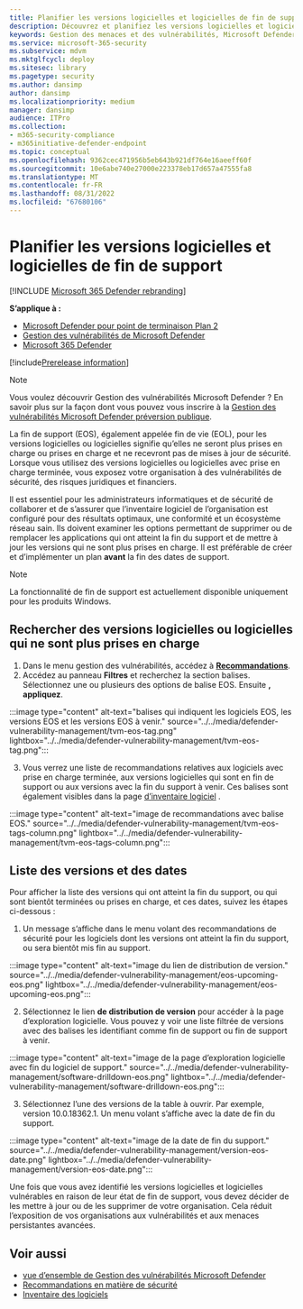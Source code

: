 ```yaml
---
title: Planifier les versions logicielles et logicielles de fin de support
description: Découvrez et planifiez les versions logicielles et logicielles qui ne sont plus prises en charge et qui ne recevront pas de mises à jour de sécurité.
keywords: Gestion des menaces et des vulnérabilités, Microsoft Defender pour point de terminaison recommandation de sécurité tvm, recommandation de cybersécurité, recommandation de sécurité actionnable, Gestion des vulnérabilités Microsoft Defender
ms.service: microsoft-365-security
ms.subservice: mdvm
ms.mktglfcycl: deploy
ms.sitesec: library
ms.pagetype: security
ms.author: dansimp
author: dansimp
ms.localizationpriority: medium
manager: dansimp
audience: ITPro
ms.collection:
- m365-security-compliance
- m365initiative-defender-endpoint
ms.topic: conceptual
ms.openlocfilehash: 9362cec471956b5eb643b921df764e16aeeff60f
ms.sourcegitcommit: 10e6abe740e27000e223378eb17d657a47555fa8
ms.translationtype: MT
ms.contentlocale: fr-FR
ms.lasthandoff: 08/31/2022
ms.locfileid: "67680106"
---
```

# <a name="plan-for-end-of-support-software-and-software-versions"></a>Planifier les versions logicielles et logicielles de fin de support

[!INCLUDE [Microsoft 365 Defender rebranding](../../includes/microsoft-defender.md)]

**S’applique à :**

- [Microsoft Defender pour point de terminaison Plan 2](https://go.microsoft.com/fwlink/?linkid=2154037)
- [Gestion des vulnérabilités de Microsoft Defender](index.yml)
- [Microsoft 365 Defender](https://go.microsoft.com/fwlink/?linkid=2118804)

[!include[Prerelease information](../../includes/prerelease.md)]

>[!Note]
> Vous voulez découvrir Gestion des vulnérabilités Microsoft Defender ? En savoir plus sur la façon dont vous pouvez vous inscrire à la [Gestion des vulnérabilités Microsoft Defender préversion publique](../defender-vulnerability-management/get-defender-vulnerability-management.md).

La fin de support (EOS), également appelée fin de vie (EOL), pour les versions logicielles ou logicielles signifie qu’elles ne seront plus prises en charge ou prises en charge et ne recevront pas de mises à jour de sécurité. Lorsque vous utilisez des versions logicielles ou logicielles avec prise en charge terminée, vous exposez votre organisation à des vulnérabilités de sécurité, des risques juridiques et financiers.

Il est essentiel pour les administrateurs informatiques et de sécurité de collaborer et de s’assurer que l’inventaire logiciel de l’organisation est configuré pour des résultats optimaux, une conformité et un écosystème réseau sain. Ils doivent examiner les options permettant de supprimer ou de remplacer les applications qui ont atteint la fin du support et de mettre à jour les versions qui ne sont plus prises en charge. Il est préférable de créer et d’implémenter un plan **avant** la fin des dates de support.

> [!NOTE]
> La fonctionnalité de fin de support est actuellement disponible uniquement pour les produits Windows.

## <a name="find-software-or-software-versions-that-are-no-longer-supported"></a>Rechercher des versions logicielles ou logicielles qui ne sont plus prises en charge

1. Dans le menu gestion des vulnérabilités, accédez à [**Recommandations**](tvm-security-recommendation.md).
2. Accédez au panneau **Filtres** et recherchez la section balises. Sélectionnez une ou plusieurs des options de balise EOS. Ensuite **, appliquez**.

:::image type="content" alt-text="balises qui indiquent les logiciels EOS, les versions EOS et les versions EOS à venir." source="../../media/defender-vulnerability-management/tvm-eos-tag.png" lightbox="../../media/defender-vulnerability-management/tvm-eos-tag.png":::

3. Vous verrez une liste de recommandations relatives aux logiciels avec prise en charge terminée, aux versions logicielles qui sont en fin de support ou aux versions avec la fin du support à venir. Ces balises sont également visibles dans la page [d’inventaire logiciel](tvm-software-inventory.md) .

:::image type="content" alt-text="image de recommandations avec balise EOS." source="../../media/defender-vulnerability-management/tvm-eos-tags-column.png" lightbox="../../media/defender-vulnerability-management/tvm-eos-tags-column.png":::

## <a name="list-of-versions-and-dates"></a>Liste des versions et des dates

Pour afficher la liste des versions qui ont atteint la fin du support, ou qui sont bientôt terminées ou prises en charge, et ces dates, suivez les étapes ci-dessous :

1. Un message s’affiche dans le menu volant des recommandations de sécurité pour les logiciels dont les versions ont atteint la fin du support, ou sera bientôt mis fin au support.

:::image type="content" alt-text="image du lien de distribution de version." source="../../media/defender-vulnerability-management/eos-upcoming-eos.png" lightbox="../../media/defender-vulnerability-management/eos-upcoming-eos.png":::

2. Sélectionnez le lien **de distribution de version** pour accéder à la page d’exploration logicielle. Vous pouvez y voir une liste filtrée de versions avec des balises les identifiant comme fin de support ou fin de support à venir.

:::image type="content" alt-text="image de la page d’exploration logicielle avec fin du logiciel de support." source="../../media/defender-vulnerability-management/software-drilldown-eos.png" lightbox="../../media/defender-vulnerability-management/software-drilldown-eos.png":::

3. Sélectionnez l’une des versions de la table à ouvrir. Par exemple, version 10.0.18362.1. Un menu volant s’affiche avec la date de fin du support.

:::image type="content" alt-text="image de la date de fin du support." source="../../media/defender-vulnerability-management/version-eos-date.png" lightbox="../../media/defender-vulnerability-management/version-eos-date.png":::

Une fois que vous avez identifié les versions logicielles et logicielles vulnérables en raison de leur état de fin de support, vous devez décider de les mettre à jour ou de les supprimer de votre organisation. Cela réduit l’exposition de vos organisations aux vulnérabilités et aux menaces persistantes avancées.

## <a name="related-topics"></a>Voir aussi

- [vue d’ensemble de Gestion des vulnérabilités Microsoft Defender](defender-vulnerability-management.md)
- [Recommandations en matière de sécurité](tvm-security-recommendation.md)
- [Inventaire des logiciels](tvm-software-inventory.md)
